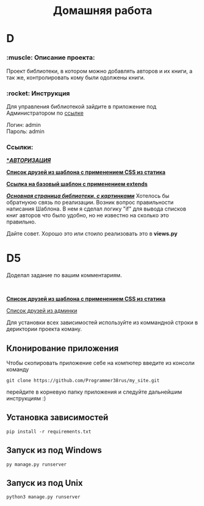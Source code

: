 <h1 align="center">Домашняя работа</h1> 


<h1>D</h1>
<h3>:muscle: Описание проекта:</h3>

<p>Проект библиотеки, в котором можно добавлять авторов и их книги, 
а так же, контролировать кому были одолжены книги.</p>

<h3>:rocket: Инструкция</h3>

<p>Для управления библиотекой зайдите в приложение под Администратором по <a href="http://127.0.0.1:8000/admin">ссылке</a></p>
<p>Логин: admin <br>Пароль: admin</p>

<h3>Cсылки:</h3>


<b><a href='http://127.0.0.1:8000/'>****АВТОРИЗАЦИЯ***</a></b>

<b><a href='http://127.0.0.1:8000/friends'>Список друзей из шаблона с применением CSS из статика</a></b>

<b><a href="http://127.0.0.1:8000/base">Ссылка на базовый шаблон с применением extends</a></b>

<a href='http://127.0.0.1:8000/authors'>***Основная страница библиотеки, с картинками***</a>
Хотелось бы обратнуюю связь по реализации. Возник вопрос правильности написания Шаблона. 
В нем я сделал логику "if" для вывода списков книг авторов что было удобно, но не известно 
на сколько это правильно.  

Дайте совет. Хорошо это или стоило реализовать это в <b>views.py</b>




<h1>D5</h1>

Доделал задание по вашим комментариям.

<br>

<b><a href='http://127.0.0.1:8000/friends'>Список друзей из шаблона с применением CSS из статика</a></b>

<a href='http://127.0.0.1:8000/admin/p_library/friend/'>Список друзей из админки</a>



Для установки всех зависимостей используйте из коммандной строки
в дериктории проекта коману.
## Клонирование приложения
<p>Чтобы скопировать приложение себе на компютер введите из консоли команду</p>

```
git clone https://github.com/Programmer38rus/my_site.git
```
перейдите в корневую папку приложения и следуйте дальнейшим инструкциям :)

## Установка зависимостей

```
pip install -r requirements.txt
```

## Запуск из под Windows
```
py manage.py runserver
```

## Запуск из под Unix 
```
python3 manage.py runserver
```
